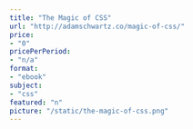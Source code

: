 ```yaml
---
title: "The Magic of CSS"
url: "http://adamschwartz.co/magic-of-css/"
price: 
- "0"
pricePerPeriod: 
- "n/a"
format: 
- "ebook"
subject: 
- "css"
featured: "n"
picture: "/static/the-magic-of-css.png"
---
```

